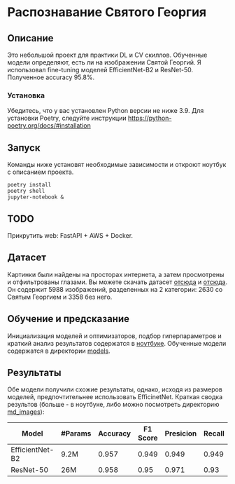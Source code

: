 # Распознавание Святого Георгия

## Описание

Это небольшой проект для практики DL и CV скиллов. Обученные модели определяют, есть ли на изображении Святой Георгий. Я использовал fine-tuning моделей EfficientNet-B2 и ResNet-50. Полученное accuracy 95.8%.

### Установка
Убедитесь, что у вас установлен Python версии не ниже 3.9. Для установки Poetry, следуйте инструкции https://python-poetry.org/docs/#installation

## Запуск
Команды ниже установят необходимые зависимости и откроют ноутбук с описанием проекта.

```
poetry install
poetry shell
jupyter-notebook &
```

## TODO
Прикрутить web: FastAPI + AWS + Docker.

## Датасет
Картинки были найдены на просторах интернета, а затем просмотрены и отфильтрованы глазами. Вы можете скачать датасет [отсюда](https://github.com/Gorogorov/GeorgeAppearance/blob/main/data/georges.csv) и [отсюда](https://github.com/Gorogorov/GeorgeAppearance/blob/main/data/non_georges.csv). Он содержит 5988 изображений, разделенных на 2 категории: 2630 со Святым Георгием и 3358 без него.

## Обучение и предсказание
Инициализация моделей и оптимизаторов, подбор гиперпараметров и краткий анализ результатов содержатся в [ноутбуке](https://github.com/Gorogorov/GeorgeAppearance/blob/main/notebooks/TrainAndResults.ipynb). Обученные модели содержатся в директории [models](https://github.com/Gorogorov/GeorgeAppearance/blob/main/models).

## Результаты
Обе модели получили схожие результаты, однако, исходя из размеров моделей, предпочтительнее использовать EfficinetNet. Краткая сводка результов (больше - в ноутбуке, либо можно посмотреть директорию [md_images](https://github.com/Gorogorov/GeorgeAppearance/blob/main/md_images)):

|Model			    |#Params      |Accuracy		|F1 Score		|Presicion	|Recall		|ROC-AUC
|---------------|---------------|---------------|-----------|-----------|----------|----------|
|EfficientNet-B2		|9.2M			|0.957			|0.949		|0.949		|0.949       |0.987        |
|ResNet-50	        |26M			|0.958			|0.95		  |0.971		|0.93        |0.984        |
